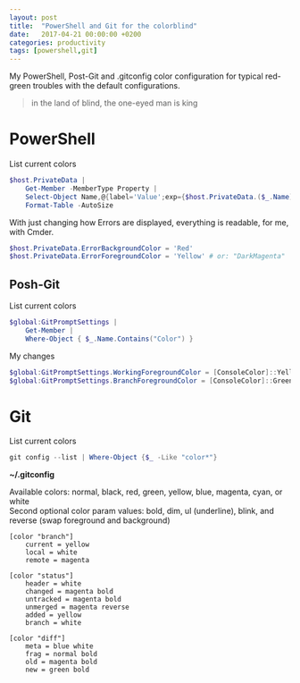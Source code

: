 ```yaml
---
layout: post
title:  "PowerShell and Git for the colorblind"
date:   2017-04-21 00:00:00 +0200
categories: productivity
tags: [powershell,git]
---
```


My PowerShell, Post-Git and .gitconfig color configuration for typical red-green troubles
with the default configurations.

<!--more-->

> in the land of blind, the one-eyed man is king

PowerShell
==========

List current colors
```powershell
$host.PrivateData |
	Get-Member -MemberType Property |
	Select-Object Name,@{label='Value';exp={$host.PrivateData.($_.Name)}} |
	Format-Table -AutoSize
```

With just changing how Errors are displayed, everything is readable, for me, with Cmder.

```powershell
$host.PrivateData.ErrorBackgroundColor = 'Red'
$host.PrivateData.ErrorForegroundColor = 'Yellow' # or: "DarkMagenta"
```

Posh-Git
--------
List current colors
```powershell
$global:GitPromptSettings |
	Get-Member |
	Where-Object { $_.Name.Contains("Color") }
```

My changes
```powershell
$global:GitPromptSettings.WorkingForegroundColor = [ConsoleColor]::Yellow
$global:GitPromptSettings.BranchForegroundColor = [ConsoleColor]::Green
```



Git
===
List current colors
```powershell
git config --list | Where-Object {$_ -Like "color*"}
```

**~/.gitconfig**

Available colors: normal, black, red, green, yellow, blue, magenta, cyan, or white  
Second optional color param values: bold, dim, ul (underline), blink, and reverse (swap foreground and background)

```git
[color "branch"]
	current = yellow
	local = white
	remote = magenta

[color "status"]
	header = white
	changed = magenta bold
	untracked = magenta bold
	unmerged = magenta reverse
	added = yellow
	branch = white

[color "diff"]
	meta = blue white
	frag = normal bold
	old = magenta bold
	new = green bold
```
